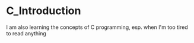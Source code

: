 # C_Introduction
I am also learning the concepts of C programming, esp. when I'm too tired to read anything

